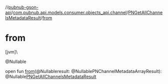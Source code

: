 //[pubnub-gson-api](../../../index.md)/[com.pubnub.api.models.consumer.objects_api.channel](../index.md)/[PNGetAllChannelsMetadataResult](index.md)/[from](from.md)

# from

[jvm]\

@Nullable

open fun [from](from.md)(@Nullableresult: @NullablePNChannelMetadataArrayResult): @Nullable[PNGetAllChannelsMetadataResult](index.md)
